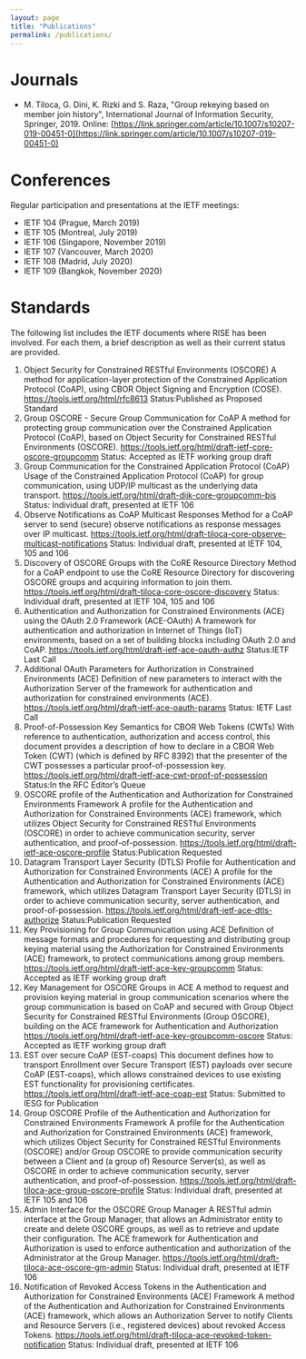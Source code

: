 ```yaml
---
layout: page
title: "Publications"
permalink: /publications/
---
```


# Journals # 
* M. Tiloca, G. Dini, K. Rizki and S. Raza, "Group rekeying based on member join history", International Journal of Information Security, Springer, 2019. 
Online: [https://link.springer.com/article/10.1007/s10207-019-00451-0](https://link.springer.com/article/10.1007/s10207-019-00451-0)

# Conferences # 
Regular participation and presentations at the IETF meetings:
* IETF 104 (Prague, March 2019)
* IETF 105 (Montreal, July 2019)
* IETF 106 (Singapore, November 2019)
* IETF 107 (Vancouver, March 2020)
* IETF 108 (Madrid, July 2020)
* IETF 109 (Bangkok, November 2020)

# Standards #
The following list includes the IETF documents where RISE has been involved. For each them, a brief description as well as their current status are provided.

1.	Object Security for Constrained RESTful Environments (OSCORE)
A method for application-layer protection of the Constrained Application Protocol (CoAP), using CBOR Object Signing and Encryption (COSE).
https://tools.ietf.org/html/rfc8613
Status:Published as Proposed Standard
2.	Group OSCORE - Secure Group Communication for CoAP
A method for protecting group communication over the Constrained Application Protocol (CoAP), based on Object Security for Constrained RESTful Environments (OSCORE).
https://tools.ietf.org/html/draft-ietf-core-oscore-groupcomm
Status: Accepted as IETF working group draft
3.	Group Communication for the Constrained Application Protocol (CoAP)
Usage of the Constrained Application Protocol (CoAP) for group communication, using UDP/IP multicast as the underlying data transport.
https://tools.ietf.org/html/draft-dijk-core-groupcomm-bis
Status: Individual draft, presented at IETF 106
4.	Observe Notifications as CoAP Multicast Responses
Method for a CoAP server to send (secure) observe notifications as response messages over IP multicast.
https://tools.ietf.org/html/draft-tiloca-core-observe-multicast-notifications
Status: Individual draft, presented at IETF 104, 105 and 106
5.	Discovery of OSCORE Groups with the CoRE Resource Directory
Method for a CoAP endpoint to use the CoRE Resource Directory for discovering OSCORE groups and acquiring information to join them.
https://tools.ietf.org/html/draft-tiloca-core-oscore-discovery
Status: Individual draft, presented at IETF 104, 105 and 106
6.	Authentication and Authorization for Constrained Environments (ACE) using the OAuth 2.0 Framework (ACE-OAuth)
A framework for authentication and authorization in Internet of Things (IoT) environments, based on a set of building blocks including OAuth 2.0 and CoAP.
https://tools.ietf.org/html/draft-ietf-ace-oauth-authz
Status:IETF Last Call
7.	Additional OAuth Parameters for Authorization in Constrained Environments (ACE)
Definition of new parameters to interact with the Authorization Server of the framework for   authentication and authorization for constrained environments (ACE).
https://tools.ietf.org/html/draft-ietf-ace-oauth-params
Status: IETF Last Call
8.	Proof-of-Possession Key Semantics for CBOR Web Tokens (CWTs)
With reference to authentication, authorization and access control, this document provides a description of how to declare in a CBOR Web Token (CWT) (which is defined by RFC 8392) that the presenter of the CWT possesses a particular proof-of-possession key.
https://tools.ietf.org/html/draft-ietf-ace-cwt-proof-of-possession
Status:In the RFC Editor’s Queue
9.	 OSCORE profile of the Authentication and Authorization for Constrained Environments Framework
A profile for the Authentication and   Authorization for Constrained Environments (ACE) framework, which  utilizes Object Security for Constrained RESTful Environments   (OSCORE) in order to achieve communication security, server authentication, and proof-of-possession.
https://tools.ietf.org/html/draft-ietf-ace-oscore-profile
Status:Publication Requested
10.	 Datagram Transport Layer Security (DTLS) Profile for Authentication and Authorization for Constrained Environments (ACE)
A profile for the Authentication and Authorization for Constrained Environments (ACE) framework, which utilizes Datagram Transport Layer Security (DTLS) in order to achieve communication security, server authentication, and proof-of-possession.
https://tools.ietf.org/html/draft-ietf-ace-dtls-authorize
Status:Publication Requested
11.	 Key Provisioning for Group Communication using ACE
Definition of message formats and procedures for requesting  and distributing group keying material using the Authorization for Constrained Environments (ACE) framework, to   protect communications among group members.
https://tools.ietf.org/html/draft-ietf-ace-key-groupcomm
Status: Accepted as IETF working group draft
12.	  Key Management for OSCORE Groups in ACE
A method to request and provision keying   material in group communication scenarios where the group communication is based on CoAP and secured with Group Object Security for Constrained RESTful Environments (Group OSCORE), building on the ACE framework for Authentication and Authorization
https://tools.ietf.org/html/draft-ietf-ace-key-groupcomm-oscore
Status: Accepted as IETF working group draft
13.	 EST over secure CoAP (EST-coaps)
This document defines how to transport Enrollment over Secure Transport (EST) payloads over secure CoAP (EST-coaps), which allows constrained devices to use   existing EST functionality for provisioning certificates.
https://tools.ietf.org/html/draft-ietf-ace-coap-est
Status: Submitted to IESG for Publication
14.	 Group OSCORE Profile of the Authentication and Authorization for Constrained Environments Framework
A profile for the Authentication and Authorization for Constrained Environments (ACE) framework, which  utilizes Object Security for Constrained RESTful Environments   (OSCORE) and/or Group OSCORE to provide communication security   between a Client and (a group of) Resource Server(s), as well as OSCORE in order to achieve communication security, server authentication, and proof-of-possession.
https://tools.ietf.org/html/draft-tiloca-ace-group-oscore-profile
Status: Individual draft, presented at IETF 105 and 106
15.	Admin Interface for the OSCORE Group Manager
A RESTful admin interface at the Group Manager,   that allows an Administrator entity to create and delete OSCORE groups, as well as to retrieve and update their configuration.  The ACE framework for Authentication and Authorization is used to enforce   authentication and authorization of the Administrator at the Group Manager.
https://tools.ietf.org/html/draft-tiloca-ace-oscore-gm-admin
Status: Individual draft, presented at IETF 106
16.	 Notification of Revoked Access Tokens in the Authentication and Authorization for Constrained Environments (ACE) Framework
A method of the Authentication and Authorization for Constrained Environments (ACE) framework, which allows an Authorization Server to notify Clients and Resource Servers (i.e., registered devices) about revoked Access Tokens.
https://tools.ietf.org/html/draft-tiloca-ace-revoked-token-notification
Status: Individual draft, presented at IETF 106
